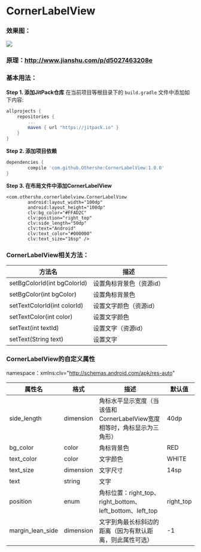 # CornerLabelView

### 效果图：

![](https://github.com/Othershe/CornerLabelView/blob/master/screenshort/scan.PNG)

### 原理：<http://www.jianshu.com/p/d5027463208e>

### 基本用法：
**Step 1. 添加JitPack仓库**
在当前项目等根目录下的 `build.gradle` 文件中添加如下内容:
``` gradle
allprojects {
    repositories {
        ...
        maven { url "https://jitpack.io" }
    }
}
```
**Step 2. 添加项目依赖**
``` gradle
dependencies {
        compile 'com.github.Othershe:CornerLabelView:1.0.0'
}
```
**Step 3. 在布局文件中添加CornerLabelView**
```
<com.othershe.cornerlabelview.CornerLabelView
        android:layout_width="100dp"
        android:layout_height="100dp"
        clv:bg_color="#FFAD2C"
        clv:position="right_top"
        clv:side_length="50dp"
        clv:text="Android"
        clv:text_color="#000000"
        clv:text_size="16sp" />
```

### CornerLabelView相关方法：
|方法名|描述|
|---|---|
|setBgColorId(int bgColorId)|设置角标背景色（资源id）|
|setBgColor(int bgColor)|设置角标背景色|
|setTextColorId(int colorId)|设置文字颜色（资源id）|
|setTextColor(int color)|设置文字颜色|
|setText(int textId)|设置文字（资源id）|
|setText(String text)|设置文字|

### CornerLabelView的自定义属性
namespace：xmlns:clv="http://schemas.android.com/apk/res-auto"

|属性名|格式|描述|默认值|
|---|---|---|---|
|side_length|dimension|角标水平显示宽度（当该值和CornerLabelView宽度相等时，角标显示为三角形）|40dp|
|bg_color|color|角标背景色|RED|
|text_color|color|文字颜色|WHITE|
|text_size|dimension|文字尺寸|14sp|
|text|string|文字|
|position|enum|角标位置：right_top、right_bottom、left_bottom、left_top|right_top|
|margin_lean_side|dimension|文字到角最长标斜边的距离（因为有默认距离，则此属性可选）|-1|
